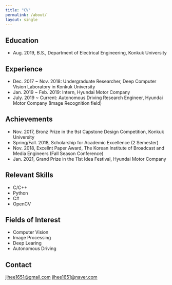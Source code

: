```yaml
---
title: "CV"
permalink: /about/
layout: single
---
```


## Education
* Aug. 2019, B.S., Department of Electrical Engineering, Konkuk University

## Experience
* Dec. 2017 ~ Nov. 2018: Undergraduate Researcher, Deep Computer Vision Laboratory in Konkuk University
* Jan. 2019 ~ Feb. 2019: Intern, Hyundai Motor Company
* July. 2019 ~ Current: Autonomous Driving Research Engineer, Hyundai Motor Company (Image Recognition field)
 
## Achievements
* Nov. 2017, Bronz Prize in the 9st Capstone Design Competition, Konkuk University
* Spring/Fall. 2018, Scholarship for Academic Excellence (2 Semester)
* Nov. 2018, Excellnt Paper Award, The Korean Institute of Broadcast and Media Engineers (Fall Season Conference)
* Jan. 2021, Grand Prize in the 11st Idea Festival, Hyundai Motor Company

## Relevant Skills
* C/C++
* Python
* C#
* OpenCV

## Fields of Interest
* Computer Vision  
* Image Processing  
* Deep Learing  
* Autonomous Driving

## Contact
jihee1651@gmail.com
jihee1651@naver.com
